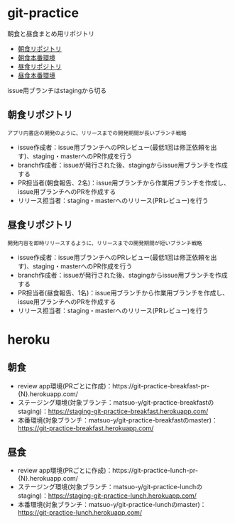 # git-practice
朝食と昼食まとめ用リポジトリ

- [朝食リポジトリ](https://github.com/matsuo-y/git-practice-breakfast)
- [朝食本番環境](https://matsuo-y.github.io/git-practice-breakfast/)
- [昼食リポジトリ](https://github.com/matsuo-y/git-practice-lunch)
- [昼食本番環境](https://matsuo-y.github.io/git-practice-lunch/)

issue用ブランチはstagingから切る

## 朝食リポジトリ
`アプリ内書店の開発のように、リリースまでの開発期間が長いブランチ戦略`
- issue作成者：issue用ブランチへのPRレビュー(最低1回は修正依頼を出す)、staging・masterへのPR作成を行う
- branch作成者：issueが発行された後、stagingからissue用ブランチを作成する
- PR担当者(朝食報告、2名)：issue用ブランチから作業用ブランチを作成し、issue用ブランチへのPRを作成する
- リリース担当者：staging・masterへのリリース(PRレビュー)を行う

## 昼食リポジトリ
`開発内容を即時リリースするように、リリースまでの開発期間が短いブランチ戦略`
- issue作成者：issue用ブランチへのPRレビュー(最低1回は修正依頼を出す)、staging・masterへのPR作成を行う
- branch作成者：issueが発行された後、stagingからissue用ブランチを作成する
- PR担当者(昼食報告、1名)：issue用ブランチから作業用ブランチを作成し、issue用ブランチへのPRを作成する
- リリース担当者：staging・masterへのリリース(PRレビュー)を行う

# heroku

## 朝食

- review app環境(PRごとに作成)：https://git-practice-breakfast-pr-{N}.herokuapp.com/
- ステージング環境(対象ブランチ：matsuo-y/git-practice-breakfastのstaging)：https://staging-git-practice-breakfast.herokuapp.com/
- 本番環境(対象ブランチ：matsuo-y/git-practice-breakfastのmaster)：https://git-practice-breakfast.herokuapp.com/

## 昼食

- review app環境(PRごとに作成)：https://git-practice-lunch-pr-{N}.herokuapp.com/
- ステージング環境(対象ブランチ：matsuo-y/git-practice-lunchのstaging)：https://staging-git-practice-lunch.herokuapp.com/
- 本番環境(対象ブランチ：matsuo-y/git-practice-lunchのmaster)：https://git-practice-lunch.herokuapp.com/